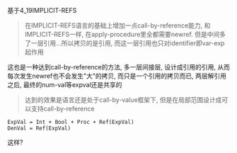 基于4_19IMPLICIT-REFS

> 在IMPLICIT-REFS语言的基础上增加一点call-by-reference能力, 和IMPLICIT-REFS一样, 在apply-procedure里全都需要newref.
> 但是中间多了一层引用...所以拷贝的是引用, 而这一层引用也只对identifier即var-exp起作用

这也是一种达到call-by-reference的方法, 多一层间接层, 设计成引用的引用, 从而每次发生newref也不会发生"大"的拷贝, 而只是一个引用的拷贝而已, 两层解引用之后, 最终的num-val等expval还是共享的

> 达到的效果是语言还是处于call-by-value框架下, 但是在局部范围设计成可以支持call-by-reference

```
ExpVal = Int + Bool + Proc + Ref(ExpVal)
DenVal = Ref(ExpVal)
```
这样?